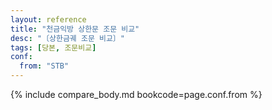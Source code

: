 ```yaml
---
layout: reference
title: "천금익방 상한문 조문 비교"
desc: "〔상한금궤 조문 비교〕"
tags: [당본, 조문비교]
conf:
  from: "STB"
---
```


{% include compare_body.md bookcode=page.conf.from %}
